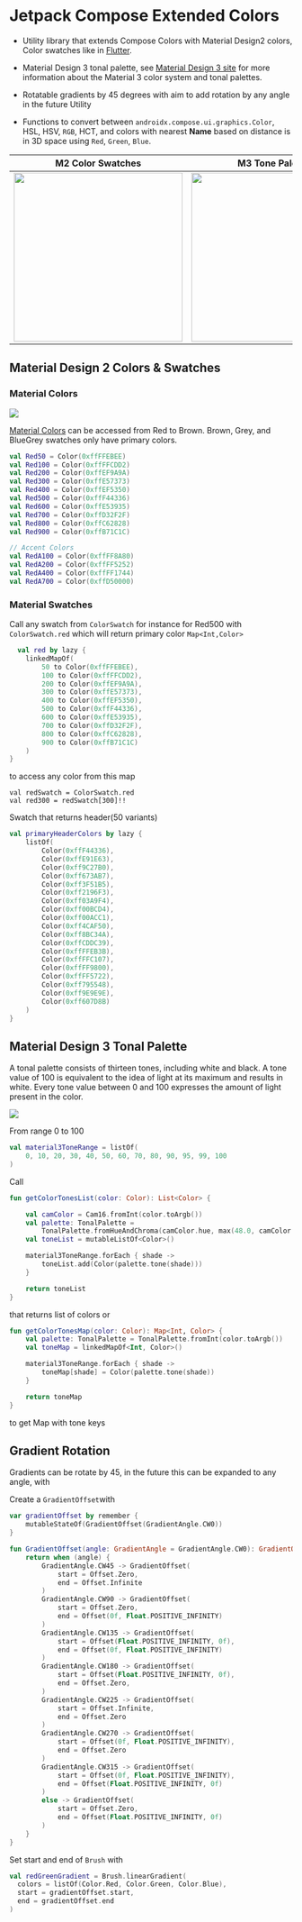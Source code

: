 # Jetpack Compose Extended Colors

* Utility library that extends Compose Colors with Material Design2 colors, Color swatches like in
  [Flutter](https://api.flutter.dev/flutter/material/Colors-class.html).

* Material Design 3 tonal palette,
  see [Material Design 3 site](https://m3.material.io/styles/color/the-color-system/key-colors-tones)
  for more information about the Material 3 color system and tonal palettes.

* Rotatable gradients by 45 degrees with aim to add rotation by any angle in the future Utility

* Functions to convert between `androidx.compose.ui.graphics.Color`, HSL, HSV, `RGB`, HCT, and
  colors with nearest **Name** based on distance is in 3D space using `Red`, `Green`, `Blue`.

| M2 Color Swatches | M3 Tone Palettes | Gradient Rotation|
| ----------|-----------| -----------|
| <img src="./screenshots/material_design2.gif" width="300">| <img src="./screenshots/material_design3.gif" width="300"> | <img src="./screenshots/gradient_rotation.gif" width="300"> |

## Material Design 2 Colors & Swatches

### Material Colors

<img src="./screenshots/m2_palette.png">

[Material Colors](https://materialui.co/colors/) can be accessed from Red to Brown.
Brown, Grey, and BlueGrey swatches only have primary colors.

```kotlin
val Red50 = Color(0xffFFEBEE)
val Red100 = Color(0xffFFCDD2)
val Red200 = Color(0xffEF9A9A)
val Red300 = Color(0xffE57373)
val Red400 = Color(0xffEF5350)
val Red500 = Color(0xffF44336)
val Red600 = Color(0xffE53935)
val Red700 = Color(0xffD32F2F)
val Red800 = Color(0xffC62828)
val Red900 = Color(0xffB71C1C)

// Accent Colors
val RedA100 = Color(0xffFF8A80)
val RedA200 = Color(0xffFF5252)
val RedA400 = Color(0xffFF1744)
val RedA700 = Color(0xffD50000)
```

### Material Swatches

Call any swatch from `ColorSwatch` for instance for Red500 with `ColorSwatch.red` which will return
primary color `Map<Int,Color>`

```kotlin
  val red by lazy {
    linkedMapOf(
        50 to Color(0xffFFEBEE),
        100 to Color(0xffFFCDD2),
        200 to Color(0xffEF9A9A),
        300 to Color(0xffE57373),
        400 to Color(0xffEF5350),
        500 to Color(0xffF44336),
        600 to Color(0xffE53935),
        700 to Color(0xffD32F2F),
        800 to Color(0xffC62828),
        900 to Color(0xffB71C1C)
    )
}
```

to access any color from this map

```
val redSwatch = ColorSwatch.red
val red300 = redSwatch[300]!!
```

Swatch that returns header(50 variants)

```kotlin
val primaryHeaderColors by lazy {
    listOf(
        Color(0xffF44336),
        Color(0xffE91E63),
        Color(0xff9C27B0),
        Color(0xff673AB7),
        Color(0xff3F51B5),
        Color(0xff2196F3),
        Color(0xff03A9F4),
        Color(0xff00BCD4),
        Color(0xff00ACC1),
        Color(0xff4CAF50),
        Color(0xff8BC34A),
        Color(0xffCDDC39),
        Color(0xffFFEB3B),
        Color(0xffFFC107),
        Color(0xffFF9800),
        Color(0xffFF5722),
        Color(0xff795548),
        Color(0xff9E9E9E),
        Color(0xff607D8B)
    )
}
```

## Material Design 3 Tonal Palette

A tonal palette consists of thirteen tones, including white and black. A tone value of 100 is
equivalent to the idea of light at its maximum and results in white. Every tone value between 0 and
100 expresses the amount of light present in the color.

<img src="./screenshots/m3_tones.png">

From range 0 to 100

```kotlin
val material3ToneRange = listOf(
    0, 10, 20, 30, 40, 50, 60, 70, 80, 90, 95, 99, 100
)

```

Call

```kotlin
fun getColorTonesList(color: Color): List<Color> {

    val camColor = Cam16.fromInt(color.toArgb())
    val palette: TonalPalette =
        TonalPalette.fromHueAndChroma(camColor.hue, max(48.0, camColor.chroma))
    val toneList = mutableListOf<Color>()

    material3ToneRange.forEach { shade ->
        toneList.add(Color(palette.tone(shade)))
    }

    return toneList
}
```

that returns list of colors or

```kotlin
fun getColorTonesMap(color: Color): Map<Int, Color> {
    val palette: TonalPalette = TonalPalette.fromInt(color.toArgb())
    val toneMap = linkedMapOf<Int, Color>()

    material3ToneRange.forEach { shade ->
        toneMap[shade] = Color(palette.tone(shade))
    }

    return toneMap
}

```

to get Map with tone keys

## Gradient Rotation
Gradients can be rotate by 45, in the future this can be expanded to any angle,
with

Create a `GradientOffset`with

```kotlin
var gradientOffset by remember {
    mutableStateOf(GradientOffset(GradientAngle.CW0))
}
```

```kotlin
fun GradientOffset(angle: GradientAngle = GradientAngle.CW0): GradientOffset {
    return when (angle) {
        GradientAngle.CW45 -> GradientOffset(
            start = Offset.Zero,
            end = Offset.Infinite
        )
        GradientAngle.CW90 -> GradientOffset(
            start = Offset.Zero,
            end = Offset(0f, Float.POSITIVE_INFINITY)
        )
        GradientAngle.CW135 -> GradientOffset(
            start = Offset(Float.POSITIVE_INFINITY, 0f),
            end = Offset(0f, Float.POSITIVE_INFINITY)
        )
        GradientAngle.CW180 -> GradientOffset(
            start = Offset(Float.POSITIVE_INFINITY, 0f),
            end = Offset.Zero,
        )
        GradientAngle.CW225 -> GradientOffset(
            start = Offset.Infinite,
            end = Offset.Zero
        )
        GradientAngle.CW270 -> GradientOffset(
            start = Offset(0f, Float.POSITIVE_INFINITY),
            end = Offset.Zero
        )
        GradientAngle.CW315 -> GradientOffset(
            start = Offset(0f, Float.POSITIVE_INFINITY),
            end = Offset(Float.POSITIVE_INFINITY, 0f)
        )
        else -> GradientOffset(
            start = Offset.Zero,
            end = Offset(Float.POSITIVE_INFINITY, 0f)
        )
    }
}
```
Set start and end of `Brush` with
```kotlin
val redGreenGradient = Brush.linearGradient(
  colors = listOf(Color.Red, Color.Green, Color.Blue),
  start = gradientOffset.start,
  end = gradientOffset.end
)
```